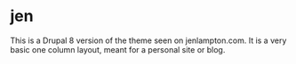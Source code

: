 jen
===

This is a Drupal 8 version of the theme seen on jenlampton.com.  It is a very
basic one column layout, meant for a personal site or blog.
